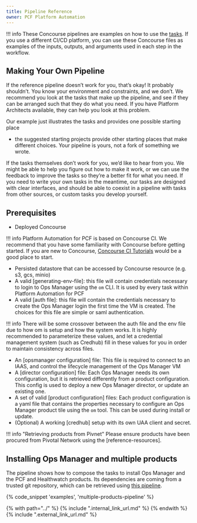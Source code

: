 ```yaml
---
title: Pipeline Reference
owner: PCF Platform Automation
---
```


!!! info 
    These Concourse pipelines are examples
    on how to use the [tasks](../reference/task.md). 
    If you use a different CI/CD platform, you can use these Concourse files as examples
    of the inputs, outputs, and arguments used in each step in the workflow.

## Making Your Own Pipeline

If the reference pipeline doesn’t work for you, that’s okay! It probably shouldn’t.
You know your environment and constraints, and we don’t.
We recommend you look at the tasks that make up the pipeline,
and see if they can be arranged such that they do what you need.
If you have Platform Architects available, they can help you look at this problem.

Our example just illustrates the tasks and provides one possible starting place
- the suggested starting projects provide other starting places that make different choices.
Your pipeline is yours, not a fork of something we wrote.

If the tasks themselves don’t work for you, we’d like to hear from you.
We might be able to help you figure out how to make it work,
or we can use the feedback to improve the tasks so they’re a better fit for what you need.
If you need to write your own tasks in the meantime, our tasks are designed with clear interfaces,
and should be able to coexist in a pipeline with tasks from other sources, or custom tasks you develop yourself.

## Prerequisites

* Deployed Concourse

!!! info
    Platform Automation for PCF is based on Concourse CI.
    We recommend that you have some familiarity with Concourse before getting started.
    If you are new to Concourse, [Concourse CI Tutorials](https://docs.pivotal.io/p-concourse/3-0/guides.html) would be a good place to start.

* Persisted datastore that can be accessed by Concourse resource (e.g. s3, gcs, minio)
* A valid [generating-env-file]: this file will contain credentials necessary to login to Ops Manager using the `om` CLI.
It is used by every task within Platform Automation for PCF
* A valid [auth file]: this file will contain the credentials necessary to create the Ops Manager login the first time
the VM is created. The choices for this file are simple or saml authentication.

!!! info 
    There will be some crossover between the auth file and the env file due to how om is setup and how the system works. It is highly recommended to parameterize these values, and let a credential management system (such as Credhub) fill in these values for you in order to maintain consistency across files.

* An [opsmanager configuration] file: This file is required to connect to an IAAS, and control the lifecycle management
 of the Ops Manager VM
* A [director configuration] file: Each Ops Manager needs its own configuration, but it is retrieved differently from
a product configuration. This config is used to deploy a new Ops Manager director, or update an existing one.
* A set of valid [product configuration] files: Each product configuration is a yaml file that contains the properties
necessary to configure an Ops Manager product tile using the `om` tool. This can be used during install or update.
* (Optional) A working [credhub] setup with its own UAA client and secret.


!!! info "Retrieving products from Pivnet"
    Please ensure products have been procured from Pivotal Network using the [reference-resources].

## Installing Ops Manager and multiple products

The pipeline shows how to compose the tasks to install Ops Manager and the PCF and Healthwatch products.
Its dependencies are coming from a trusted git repository,
which can be retrieved using [this pipeline](#retrieving-external-dependencies).

{% code_snippet 'examples', 'multiple-products-pipeline' %}

{% with path="../" %}
    {% include ".internal_link_url.md" %}
{% endwith %}
{% include ".external_link_url.md" %}
